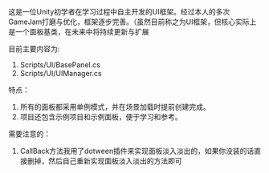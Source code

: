 这是一位Unity初学者在学习过程中自主开发的UI框架。经过本人的多次GameJam打磨与优化，框架逐步完善。（虽然目前称之为UI框架，但核心实际上是一个面板基类，在未来中将持续更新与扩展

目前主要内容为:
1. Scripts/UI/BasePanel.cs
2. Scripts/UI/UIManager.cs

特点：
1. 所有的面板都采用单例模式，并在场景加载时提前创建完成。
2. 项目还包含示例项目和示例面板，便于学习和参考。

需要注意的：
1. CallBack方法我用了dotween插件来实现面板淡入淡出的，如果你没装的话直接删掉，然后自己重新实现面板淡入淡出的方法即可
